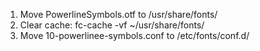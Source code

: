1) Move PowerlineSymbols.otf to /usr/share/fonts/
2) Clear cache: fc-cache -vf ~/usr/share/fonts/
3) Move 10-powerlinee-symbols.conf to /etc/fonts/conf.d/
